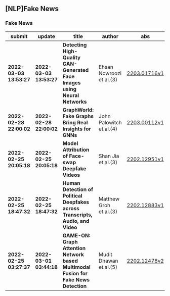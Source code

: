 ## [NLP]Fake News 

### Fake News

| submit | update | title | author | abs | PDF | code | cates | journal |
|---|---|---|---|---|---|---|---|---|
|**2022-03-03 13:53:27**|**2022-03-03 13:53:27**|**Detecting High-Quality GAN-Generated Face Images using Neural Networks**|Ehsan Nowroozi et.al.(3)|[2203.01716v1](http://arxiv.org/abs/2203.01716v1)|[gotoRead](http://arxiv.org/pdf/2203.01716v1)|null|cs.CR, cs.CV, cs.LG, eess.IV|null|
|**2022-02-28 22:00:02**|**2022-02-28 22:00:02**|**GraphWorld: Fake Graphs Bring Real Insights for GNNs**|John Palowitch et.al.(4)|[2203.00112v1](http://arxiv.org/abs/2203.00112v1)|[gotoRead](http://arxiv.org/pdf/2203.00112v1)|null|cs.LG, cs.SI|null|
|**2022-02-25 20:05:18**|**2022-02-25 20:05:18**|**Model Attribution of Face-swap Deepfake Videos**|Shan Jia et.al.(3)|[2202.12951v1](http://arxiv.org/abs/2202.12951v1)|[gotoRead](http://arxiv.org/pdf/2202.12951v1)|**[link](https://github.com/shanface33/deepfake_model_attribution)**|cs.CV, cs.MM|null|
|**2022-02-25 18:47:32**|**2022-02-25 18:47:32**|**Human Detection of Political Deepfakes across Transcripts, Audio, and   Video**|Matthew Groh et.al.(3)|[2202.12883v1](http://arxiv.org/abs/2202.12883v1)|[gotoRead](http://arxiv.org/pdf/2202.12883v1)|null|cs.HC, cs.AI|null|
|**2022-02-25 03:27:37**|**2022-03-01 03:44:18**|**GAME-ON: Graph Attention Network based Multimodal Fusion for Fake News   Detection**|Mudit Dhawan et.al.(5)|[2202.12478v2](http://arxiv.org/abs/2202.12478v2)|[gotoRead](http://arxiv.org/pdf/2202.12478v2)|null|cs.MM, cs.LG|null|

